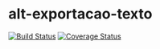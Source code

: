 # alt-exportacao-texto
[![Build Status](https://secure.travis-ci.org/dsn-nimbus/alt-exportacao-texto.png?branch=master)](https://travis-ci.org/dsn-nimbus/alt-exportacao-texto)
[![Coverage Status](https://coveralls.io/repos/dsn-nimbus/alt-exportacao-texto/badge.svg?branch=master&service=github)](https://coveralls.io/r/dsn-nimbus/alt-exportacao-texto/?branch=master)

